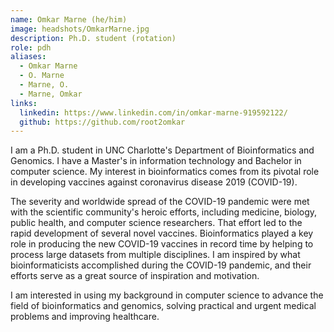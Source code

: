```yaml
---
name: Omkar Marne (he/him)
image: headshots/OmkarMarne.jpg
description: Ph.D. student (rotation)
role: pdh
aliases:
  - Omkar Marne
  - O. Marne
  - Marne, O.
  - Marne, Omkar
links:
  linkedin: https://www.linkedin.com/in/omkar-marne-919592122/
  github: https://github.com/root2omkar
---
```


I am a Ph.D. student in UNC Charlotte's Department of Bioinformatics and Genomics. I have a Master's in information technology and Bachelor in computer science. My interest in bioinformatics comes from its pivotal role in developing vaccines against coronavirus disease 2019 (COVID-19).

The severity and worldwide spread of the COVID-19 pandemic were met with the scientific community's heroic efforts, including medicine, biology, public health, and computer science researchers. That effort led to the rapid development of several novel vaccines. Bioinformatics played a key role in producing the new COVID-19 vaccines in record time by helping to process large datasets from multiple disciplines. I am inspired by what bioinformaticists accomplished during the COVID-19 pandemic, and their efforts serve as a great source of inspiration and motivation.

I am interested in using my background in computer science to advance the field of bioinformatics and genomics, solving practical and urgent medical problems and improving healthcare.

